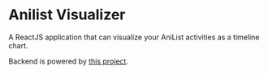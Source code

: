 # Anilist Visualizer

A ReactJS application that can visualize your AniList activities as a timeline chart.

Backend is powered by [this project](https://github.com/bigchunguspng/anilist-visualizer).